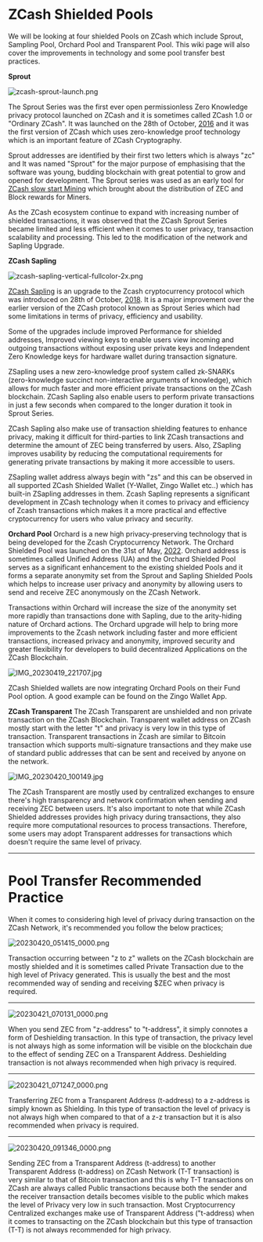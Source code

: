 # ZCash Shielded Pools 

We will be looking at four shielded Pools on ZCash which include Sprout, Sampling Pool, Orchard Pool and Transparent Pool. This wiki page will also cover the improvements in technology and some pool transfer best practices.


**Sprout**

![zcash-sprout-launch.png](https://user-images.githubusercontent.com/38798812/233546497-dff8d9c2-f61f-4213-9bba-ad6b48e40d9b.png)



The Sprout Series was the first ever open permissionless Zero Knowledge privacy protocol launched on ZCash and it is sometimes called ZCash 1.0 or "Ordinary ZCash". It was launched on the 28th of October, [2016](tel:2016) and it was the first version of ZCash which uses zero-knowledge proof technology which is an important feature of ZCash Cryptography. 


Sprout addresses are identified by their first two letters which is always "zc" and It was named "Sprout" for the major purpose of emphasising that the software was young, budding blockchain with great potential to grow and  opened for development. The Sprout series was used as an early tool for [ZCash slow start Mining](https://electriccoin.co/blog/slow-start-and-mining-ecosystem/) which brought about the distribution of ZEC and Block rewards for Miners. 

As the ZCash ecosystem continue  to expand with increasing number of shielded transactions, it was observed that the ZCash Sprout Series became limited and less efficient when it comes to user privacy, transaction scalability and processing. This led to the modification of the network and Sapling Upgrade. 


**ZCash Sapling** 

![zcash-sapling-vertical-fullcolor-2x.png](https://user-images.githubusercontent.com/38798812/233546558-1d701c90-cd74-466f-9e23-85cca30ca371.png)



[ZCash Sapling](https://z.cash/upgrade/sapling) is an upgrade to the Zcash cryptocurrency protocol which was introduced on 28th of October, [2018](tel:2018). It is a major improvement over the earlier version of the ZCash protocol known as Sprout Series which had some limitations in terms of privacy, efficiency and usability. 

Some of the upgrades include improved Performance for shielded addresses, Improved viewing keys to enable users view incoming and outgoing transactions without exposing user private keys and Independent Zero Knowledge keys for hardware wallet during transaction signature. 

ZSapling uses a new zero-knowledge proof system called zk-SNARKs (zero-knowledge succinct non-interactive arguments of knowledge), which allows for much faster and more efficient private transactions on the ZCash blockchain. ZCash Sapling also enable users to perform private transactions in just a few seconds when compared to the longer duration it took in Sprout Series. 

ZCash Sapling also make use of transaction shielding features to enhance privacy, making it difficult for third-parties to link ZCash transactions and determine the amount of ZEC being transferred by users. Also, ZSapling improves usability by reducing the computational requirements for generating private transactions by making it more accessible to users.

ZSapling wallet address always begin with "zs" and this can be observed in all supported ZCash Shielded Wallet (Y-Wallet, Zingo Wallet etc..) which has built-in ZSapling addresses in them. Zcash Sapling represents a significant development in ZCash technology when it comes to privacy and efficiency of Zcash transactions which makes it a more practical and effective cryptocurrency for users who value privacy and security.

**Orchard Pool**
Orchard is a new high privacy-preserving technology that is being developed for the Zcash Cryptocurrency Network. The Orchard Shielded Pool was launched on the 31st of May, [2022](tel:2022). Orchard address is sometimes called Unified Address (UA) and the Orchard Shielded Pool serves as a significant enhancement to the existing shielded Pools and it forms a separate anonymity set from the Sprout and Sapling Shielded Pools which helps to increase user privacy and anonymity by allowing users to send and receive ZEC anonymously on the ZCash Network. 

Transactions within Orchard will increase the size of the anonymity set more rapidly than transactions done with Sapling, due to the arity-hiding nature of Orchard actions. The Orchard upgrade will help to bring more improvements to the Zcash network including faster and more efficient transactions, increased privacy and anonymity, improved security and greater flexibility for developers to build decentralized Applications on the ZCash Blockchain. 



![IMG_20230419_221707.jpg](https://user-images.githubusercontent.com/38798812/233546629-feede2d6-791b-4762-a4c2-f6e63e350d91.jpg)


ZCash Shielded wallets are now integrating Orchard Pools on their Fund Pool option. A good example can be found on the Zingo Wallet App. 


**ZCash Transparent** 
The ZCash Transparent are unshielded and non private transaction on the ZCash Blockchain. Transparent wallet address on ZCash mostly start with the letter "t" and privacy is very low in this type of transaction. Transparent transactions in Zcash are similar to Bitcoin transaction which supports multi-signature transactions and they make use of  standard public addresses that can be sent and received by anyone on the network.

![IMG_20230420_100149.jpg](https://user-images.githubusercontent.com/38798812/233546681-81a86f22-76e5-4034-a0df-b2cb22d16def.jpg)



The ZCash Transparent are mostly used by centralized exchanges to ensure there's high transparency and network confirmation when sending and receiving ZEC between users. It's also important to note that while ZCash Shielded addresses provides high privacy during transactions, they also require more computational resources to process transactions. Therefore, some users may adopt Transparent addresses for transactions which doesn't require the same level of privacy.

---
### 

# Pool Transfer Recommended Practice
When it comes to considering high level of privacy during transaction on the ZCash Network, it's recommended you follow the below practices;

![20230420_051415_0000.png](https://user-images.githubusercontent.com/38798812/233546739-e9076b2d-bcb5-40a1-96a8-25284dff0786.png)

Transaction occurring between "z to z" wallets on the ZCash blockchain are mostly shielded and it is sometimes called Private Transaction due to the high level of Privacy generated. This is usually the best and the most recommended way of sending and receiving $ZEC when privacy is required. 

---
![20230421_070131_0000.png](https://user-images.githubusercontent.com/38798812/233552931-d69f4ef3-b065-4d61-8e6b-adbc2edc4d70.png)

When you send ZEC from "z-address" to "t-address", it simply connotes a form of Deshielding transaction. In this type of transaction, the privacy level is not always high as some information will be visible on the blockchain due to the effect of sending ZEC on a Transparent Address. Deshielding transaction is not always recommended when high privacy is required. 

---

![20230421_071247_0000.png](https://user-images.githubusercontent.com/38798812/233555082-455fbcbd-c685-4c1d-91f2-2d911e6a6273.png)

Transferring ZEC from a Transparent Address (t-address) to a z-address is simply known as Shielding. In this type of transaction the level of privacy is not always high when compared to that of a z-z transaction but it is also recommended when privacy is required. 



---

![20230420_091346_0000.png](https://user-images.githubusercontent.com/38798812/233546890-5580a7b9-e8c5-4e2c-a248-3f6338bbe0d1.png)

Sending ZEC from a Transparent Address (t-address) to another Transparent Address (t-address) on ZCash Network (T-T transaction) is very similar to that of Bitcoin transaction and this is why T-T transactions on ZCash are always called Public transactions because both the sender and the receiver transaction details becomes visible to the public which makes the level of Privacy very low in such transaction. Most Cryptocurrency Centralized exchanges make use of Transparent Address ("t-address) when it comes to transacting on the ZCash blockchain but this type of transaction (T-T) is not always recommended for high privacy. 


